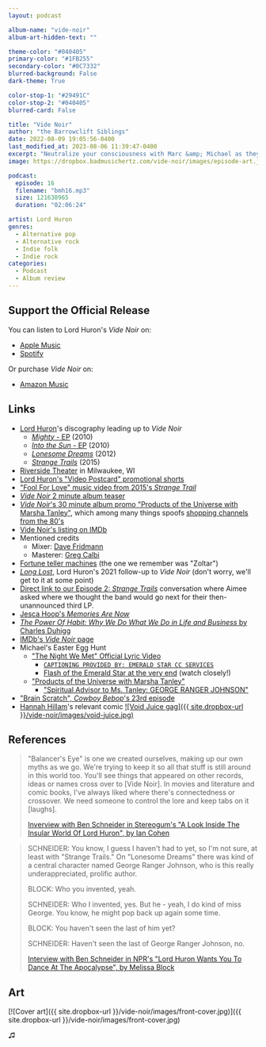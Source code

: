 ```yaml
---
layout: podcast

album-name: "vide-noir"
album-art-hidden-text: ""

theme-color: "#040405"
primary-color: "#1FB255"
secondary-color: "#0C7332"
blurred-background: False
dark-theme: True

color-stop-1: "#29491C"
color-stop-2: "#040405"
blurred-card: False

title: "Vide Noir"
author: "the Barrowclift Siblings"
date: 2022-08-09 19:05:56-0400
last_modified_at: 2023-08-06 11:39:47-0400
excerpt: "Neutralize your consciousness with Marc &amp; Michael as they sail the astral plane with Lord Huron’s most popular product, “Vide Noir”."
image: https://dropbox.badmusichertz.com/vide-noir/images/episode-art.jpg

podcast:
  episode: 16
  filename: "bmh16.mp3"
  size: 121630965
  duration: "02:06:24"

artist: Lord Huron
genres:
  - Alternative pop
  - Alternative rock
  - Indie folk
  - Indie rock
categories:
  - Podcast
  - Album review
---
```


## Support the Official Release

You can listen to Lord Huron's *Vide Noir* on:

* [Apple Music](https://music.apple.com/us/album/vide-noir/1440909604)
* [Spotify](https://open.spotify.com/album/1QBpyjJ4y0Yp0Aj8mOji5o)

Or purchase *Vide Noir* on:

* [Amazon Music](https://www.amazon.com/Vide-Noir-Lord-Huron/dp/B079VD4KS4)

## Links

* [Lord Huron](https://music.apple.com/us/artist/lord-huron/393068687)'s discography leading up to *Vide Noir*
    * [*Mighty* - EP](https://music.apple.com/us/album/mighty-ep/402225899) (2010)
    * [*Into the Sun* - EP](https://music.apple.com/us/album/into-the-sun-ep/393068685) (2010)
    * [*Lonesome Dreams*](https://music.apple.com/us/album/lonesome-dreams/970887928) (2012)
    * [*Strange Trails*](https://music.apple.com/us/album/strange-trails/962688212) (2015)
* [Riverside Theater](http://www.riverside.theater) in Milwaukee, WI
* [Lord Huron's "Video Postcard" promotional shorts](https://www.youtube.com/watch?v=kr9CzohjQuY&list=PL26E088D7793E1C27&index=16)
* ["Fool For Love" music video from 2015's *Strange Trail*](https://www.youtube.com/watch?v=fl1FOuZnOAg)
* [*Vide Noir* 2 minute album teaser](https://www.youtube.com/watch?v=fg7351zmFvk)
* [*Vide Noir*'s 30 minute album promo "Products of the Universe with Marsha Tanley"](https://www.youtube.com/watch?v=ou38j2B0OV8), which among many things spoofs [shopping channels from the 80's](https://en.wikipedia.org/wiki/Shopping_channel)
* [Vide Noir's listing on IMDb](https://www.imdb.com/title/tt11124146/)
* Mentioned credits
    * Mixer: [Dave Fridmann](https://en.wikipedia.org/wiki/Dave_Fridmann)
    * Masterer: [Greg Calbi](https://en.wikipedia.org/wiki/Greg_Calbi)
* [Fortune teller machines](https://en.wikipedia.org/wiki/Fortune_teller_machine) (the one we remember was "Zoltar")
* [*Long Lost*](https://music.apple.com/us/album/long-lost/1557584746), Lord Huron's 2021 follow-up to *Vide Noir* (don't worry, we'll get to it at some point)
* [Direct link to our Episode 2: *Strange Trails*](https://overcast.fm/+LFibBaK9o/2:04:20) conversation where Aimee asked where we thought the band would go next for their then-unannounced third LP.
* [Jesca Hoop's *Memories Are Now*](https://music.apple.com/us/album/memories-are-now/1169664504)
* [*The Power Of Habit: Why We Do What We Do in Life and Business* by Charles Duhigg](https://www.goodreads.com/book/show/12609433-the-power-of-habit)
* [IMDb's *Vide Noir* page](https://www.imdb.com/title/tt11124146/)
* Michael's Easter Egg Hunt
    * ["The Night We Met" Official Lyric Video](https://youtu.be/wGF7PswOENQ)
        * [`CAPTIONING PROVIDED BY: EMERALD STAR CC SERVICES`](https://youtu.be/wGF7PswOENQ?t=5)
        * [Flash of the Emerald Star at the very end](https://youtu.be/wGF7PswOENQ?t=191) (watch closely!)
    * ["Products of the Universe with Marsha Tanley"](https://www.youtube.com/watch?v=ou38j2B0OV8)
        * ["Spiritual Advisor to Ms. Tanley: GEORGE RANGER JOHNSON"](https://youtu.be/ou38j2B0OV8?t=1810)
* ["Brain Scratch", *Cowboy Bebop*'s 23rd episode](https://cowboybebop.fandom.com/wiki/Brain_Scratch)
* [Hannah Hillam](https://hannahhillam.com)'s relevant comic [![Void Juice gag]({{ site.dropbox-url }}/vide-noir/images/void-juice.jpg)](https://hannahhillam.com/comics)

## References

> "Balancer's Eye" is one we created ourselves, making up our own myths as we go. We're trying to keep it so all that stuff is still around in this world too. You'll see things that appeared on other records, ideas or names cross over to [Vide Noir]. In movies and literature and comic books, I've always liked where there's connectedness or crossover. We need someone to control the lore and keep tabs on it [laughs].
>
> [Inverview with Ben Schneider in Stereogum's "A Look Inside The Insular World Of Lord Huron", by Ian Cohen](https://www.stereogum.com/1991338/a-look-inside-the-insular-world-of-lord-huron/interviews/)

> SCHNEIDER: You know, I guess I haven't had to yet, so I'm not sure, at least with "Strange Trails." On "Lonesome Dreams" there was kind of a central character named George Ranger Johnson, who is this really underappreciated, prolific author.
>
> BLOCK: Who you invented, yeah.
>
> SCHNEIDER: Who I invented, yes. But he - yeah, I do kind of miss George. You know, he might pop back up again some time.
>
> BLOCK: You haven't seen the last of him yet?
>
> SCHNEIDER: Haven't seen the last of George Ranger Johnson, no.
>
> [Interview with Ben Schneider in NPR's "Lord Huron Wants You To Dance At The Apocalypse", by Melissa Block](https://www.npr.org/transcripts/397364256)

## Art

[![Cover art]({{ site.dropbox-url }}/vide-noir/images/front-cover.jpg)]({{ site.dropbox-url }}/vide-noir/images/front-cover.jpg)

♫︎